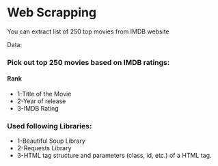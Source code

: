 # Web Scrapping 

You can extract list of 250 top movies from IMDB website

Data:
### Pick out top 250 movies based on IMDB ratings:

#### Rank

  - 1-Title of the Movie
  - 2-Year of release
  - 3-IMDB Rating
   


### Used following Libraries:

  - 1-Beautiful Soup Library
  - 2-Requests Library
  - 3-HTML tag structure and parameters (class, id, etc.) of a HTML tag.

